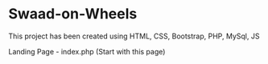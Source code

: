 # Swaad-on-Wheels
This project has been created using HTML, CSS, Bootstrap, PHP, MySql, JS

Landing Page - index.php (Start with this page)
